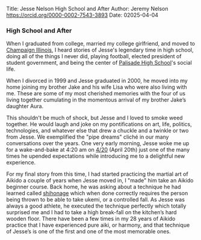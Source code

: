 Title: Jesse Nelson High School and After
Author: Jeremy Nelson <https://orcid.org/0000-0002-7543-3893>
Date: 02025-04-04

### High School and After
When I graduated from college, married my college girlfriend, and moved to 
[Champaign Illinois](https://en.wikipedia.org/wiki/Champaign,_Illinois), 
I heard stories of Jesse's legendary time in high school, doing all of the things I 
never did, playing football, elected president of student government, and being the 
center of [Palisade High School](https://phs.d51schools.org)'s social life.

When I divorced in 1999 and Jesse graduated in 2000, he moved into my home joining 
my brother Jake and his wife Lisa who were also living with me. These are some of my most 
cherished memories with the four of us living together cumulating in the momentous arrival 
of my brother Jake’s daughter Aura.

This shouldn't be much of shock, but Jesse and I loved to smoke weed together. He would laugh 
and joke on my pontifications on art, life, politics, technologies, and whatever else that 
drew a chuckle and a twinkle or two from Jesse. We exemplified the "pipe dreams" cliché in our 
many conversations over the years. One very early morning, Jesse woke me up for a wake-and-bake 
at 4:20 am on [4/20](https://www.urbandictionary.com/define.php?term=420) (April 20th) 
just one of the many times he upended expectations while introducing me to a delightful new experience.

For my final story from this time, I had started practicing the martial art of Aikido a couple of years
when Jesse moved in, I "made" him take an Aikido beginner course. Back home, he was asking about a 
technique he had learned called [shihonage](https://www.youtube.com/watch?v=T9vWR7EdQdM) which 
when done correctly requires the person being thrown to be able to take ukemi, or a controlled fall. As 
Jesse was always a good athlete, he executed the technique perfectly which totally surprised me and I had 
to take a high break-fall on the kitchen’s hard wooden floor. There have been a few times in my 28 years of 
Aikido practice that I have experienced pure aiki, or harmony, and that technique of Jesse’s is one of the 
first and one of the most memorable ones.

